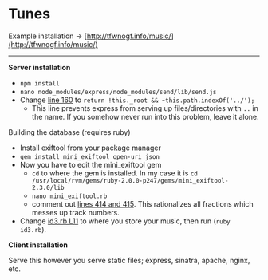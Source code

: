 # Tunes

Example installation &rarr; [http://tfwnogf.info/music/](http://tfwnogf.info/music/)

---

**Server installation**

* `npm install`
* `nano node_modules/express/node_modules/send/lib/send.js`
* Change [line 160](https://github.com/visionmedia/send/blob/master/lib/send.js#L160) to `return !this._root && ~this.path.indexOf('../');`
	* This line prevents express from serving up files/directories with `..` in the name. If you somehow never run into this problem, leave it alone.

Building the database (requires ruby)

* Install exiftool from your package manager
* `gem install mini_exiftool open-uri json`
* Now you have to edit the mini_exiftool gem
	* `cd` to where the gem is installed. In my case it is `cd /usr/local/rvm/gems/ruby-2.0.0-p247/gems/mini_exiftool-2.3.0/lib`
	* `nano mini_exiftool.rb`
	* comment out [lines 414 and 415](https://github.com/janfri/mini_exiftool/blob/master/lib/mini_exiftool.rb#L414-L415). This rationalizes all fractions which messes up track numbers.
* Change [id3.rb L11](https://github.com/killwhitey/Tunes/blob/master/server/id3.rb#L11) to where you store your music, then run (`ruby id3.rb`).
	
**Client installation**

Serve this however you serve static files; express, sinatra, apache, nginx, etc.